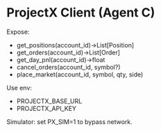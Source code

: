 ﻿# ProjectX Client (Agent C)

Expose:
- get_positions(account_id)->List[Position]
- get_orders(account_id)->List[Order]
- get_day_pnl(account_id)->float
- cancel_orders(account_id, symbol?)
- place_market(account_id, symbol, qty, side)

Use env:
- PROJECTX_BASE_URL
- PROJECTX_API_KEY

Simulator: set PX_SIM=1 to bypass network.
